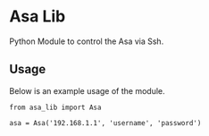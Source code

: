 <h1>Asa Lib</h1>

Python Module to control the Asa via Ssh.

<h2>Usage</h2>

Below is an example usage of the module.

    from asa_lib import Asa
    
    asa = Asa('192.168.1.1', 'username', 'password')
